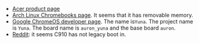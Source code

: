 * [Acer product page](http://us.acer.com/ac/en/US/content/model/NX.EF3AA.004)
* [Arch Linux Chromebooks page](https://wiki.archlinux.org/index.php/Chrome_OS_devices/Chromebook). It seems that it has removable memory.
* [Google ChromeOS developer page](https://www.chromium.org/chromium-os/developer-information-for-chrome-os-devices/acer-c910-chromebook). The name is`Yuna`. The project name is `Yuna`. The board name is `auron_yuna` and the base board `auron`.
* [Reddit](https://www.reddit.com/r/chromeos/comments/39oo7a/acer_c910_i5_unable_to_boot_into_seabios_no/): it seems C910 has not legacy boot in.
